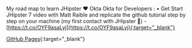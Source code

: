 My road map to learn JHipster ❤ Okta Okta for Developers  :
• Get Start JHipster 7 video with Matt Raible  and replicate the github tutorial step by step on your machine (my first contact with JHipster 🤯) - [https://t.co/OYF9asaLyj](https://t.co/OYF9asaLyj){:target="_blank"}

[GitHub Pages](https://pages.github.com/){:target="_blank"}
